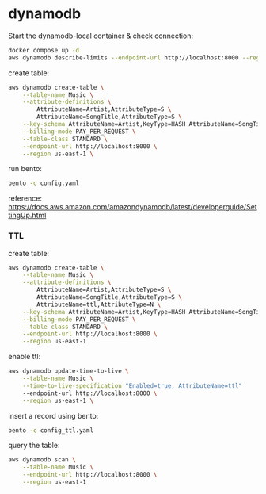 # dynamodb

Start the dynamodb-local container & check connection: 

```sh
docker compose up -d
aws dynamodb describe-limits --endpoint-url http://localhost:8000 --region us-east-1
```

create table:

```sh
aws dynamodb create-table \
    --table-name Music \
    --attribute-definitions \
        AttributeName=Artist,AttributeType=S \
        AttributeName=SongTitle,AttributeType=S \
    --key-schema AttributeName=Artist,KeyType=HASH AttributeName=SongTitle,KeyType=RANGE \
    --billing-mode PAY_PER_REQUEST \
    --table-class STANDARD \
    --endpoint-url http://localhost:8000 \
    --region us-east-1 \
```

run bento: 

```sh
bento -c config.yaml
```

reference: https://docs.aws.amazon.com/amazondynamodb/latest/developerguide/SettingUp.html

### TTL 

create table: 

```sh
aws dynamodb create-table \
    --table-name Music \
    --attribute-definitions \
        AttributeName=Artist,AttributeType=S \
        AttributeName=SongTitle,AttributeType=S \
        AttributeName=ttl,AttributeType=N \
    --key-schema AttributeName=Artist,KeyType=HASH AttributeName=SongTitle,KeyType=RANGE \
    --billing-mode PAY_PER_REQUEST \
    --table-class STANDARD \
    --endpoint-url http://localhost:8000 \
    --region us-east-1 
```

enable ttl: 

```sh
aws dynamodb update-time-to-live \
    --table-name Music \
    --time-to-live-specification "Enabled=true, AttributeName=ttl"
    --endpoint-url http://localhost:8000 \
    --region us-east-1 \
```

insert a record using bento: 

```sh
bento -c config_ttl.yaml
```

query the table: 

```sh
aws dynamodb scan \
    --table-name Music \
    --endpoint-url http://localhost:8000 \
    --region us-east-1
```